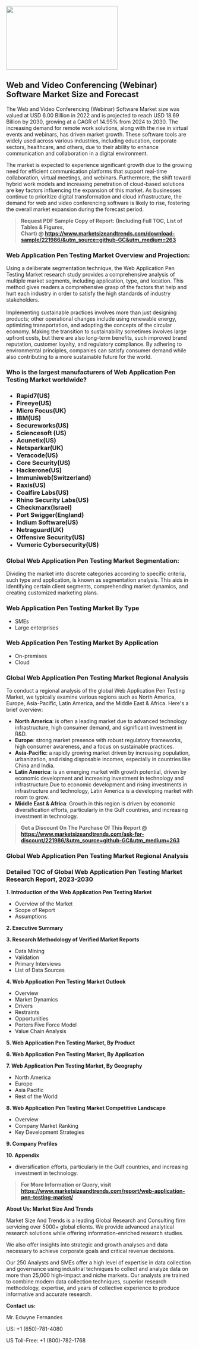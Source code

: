 <p><img class="alignnone size-medium wp-image-20088" src="https://ffe5etoiles.com/wp-content/uploads/2024/12/MST1-300x171.png" alt="" width="300" height="171" /></p><h2>Web and Video Conferencing (Webinar) Software Market Size and Forecast</h2><p>The Web and Video Conferencing (Webinar) Software Market size was valued at USD 6.00 Billion in 2022 and is projected to reach USD 18.69 Billion by 2030, growing at a CAGR of 14.95% from 2024 to 2030. The increasing demand for remote work solutions, along with the rise in virtual events and webinars, has driven market growth. These software tools are widely used across various industries, including education, corporate sectors, healthcare, and others, due to their ability to enhance communication and collaboration in a digital environment.</p><p>The market is expected to experience significant growth due to the growing need for efficient communication platforms that support real-time collaboration, virtual meetings, and webinars. Furthermore, the shift toward hybrid work models and increasing penetration of cloud-based solutions are key factors influencing the expansion of this market. As businesses continue to prioritize digital transformation and cloud infrastructure, the demand for web and video conferencing software is likely to rise, fostering the overall market expansion during the forecast period.</p></p><blockquote id="" class=""><strong>Request PDF Sample Copy of Report: (Including Full TOC, List of Tables &amp; Figures, Chart)&nbsp;@&nbsp;<strong><a href="https://www.marketsizeandtrends.com/download-sample/221986/&utm_source=github-GC&utm_medium=263" target="_blank">https://www.marketsizeandtrends.com/download-sample/221986/&utm_source=github-GC&utm_medium=263</a></strong></strong></blockquote><h3 id="" class="">Web Application Pen Testing Market&nbsp;Overview and Projection:</h3><p id="" class="">Using a deliberate segmentation technique, the Web Application Pen Testing Market research study provides a comprehensive analysis of multiple market segments, including application, type, and location. This method gives readers a comprehensive grasp of the factors that help and hurt each industry in order to satisfy the high standards of industry stakeholders. <br /> <br />Implementing sustainable practices involves more than just designing products; other operational changes include using renewable energy, optimizing transportation, and adopting the concepts of the circular economy. Making the transition to sustainability sometimes involves large upfront costs, but there are also long-term benefits, such improved brand reputation, customer loyalty, and regulatory compliance. By adhering to environmental principles, companies can satisfy consumer demand while also contributing to a more sustainable future for the world.</p><h3 id="" class="">Who is the largest manufacturers of&nbsp;Web Application Pen Testing Market worldwide?</h3><h3 class=""><p><ul><li>Rapid7(US) </li><li> Fireeye(US) </li><li> Micro Focus(UK) </li><li> IBM(US) </li><li> Secureworks(US) </li><li> Sciencesoft (US) </li><li> Acunetix(US) </li><li> Netsparkar(UK) </li><li> Veracode(US) </li><li> Core Security(US) </li><li> Hackerone(US) </li><li> Immuniweb(Switzerland) </li><li> Raxis(US) </li><li> Coalfire Labs(US) </li><li> Rhino Security Labs(US) </li><li> Checkmarx(Israel) </li><li> Port Swigger(England) </li><li> Indium Software(US) </li><li> Netraguard(UK) </li><li> Offensive Security(US) </li><li> Vumeric Cybersecurity(US)</li></ul></p></h3><h3 id="" class="">Global&nbsp;Web Application Pen Testing Market Segmentation:</h3><p id="" class="">Dividing the market into discrete categories according to specific criteria, such type and application, is known as segmentation analysis. This aids in identifying certain client segments, comprehending market dynamics, and creating customized marketing plans.</p><h3 id="" class="">Web Application Pen Testing Market&nbsp;By Type</h3><p><p><ul><li>SMEs</li><li> Large enterprises</p></li></ul></p></p><h3 id="" class="">Web Application Pen Testing Market&nbsp;By Application</h3><p class=""><p><ul><li>On-premises</li><li> Cloud</li></ul></p></p><h3 id="" class="">Global Web Application Pen Testing Market Regional Analysis</h3><p id="" class="">To conduct a regional analysis of the global Web Application Pen Testing Market, we typically examine various regions such as North America, Europe, Asia-Pacific, Latin America, and the Middle East &amp; Africa. Here's a brief overview:</p><ul><li><strong>North America</strong>: is often a leading market due to advanced technology infrastructure, high consumer demand, and significant investment in R&amp;D.</li><li><strong>Europe</strong>: strong market presence with robust regulatory frameworks, high consumer awareness, and a focus on sustainable practices.</li><li><strong>Asia-Pacific</strong>: a rapidly growing market driven by increasing population, urbanization, and rising disposable incomes, especially in countries like China and India.</li><li><strong>Latin America</strong>: is an emerging market with growth potential, driven by economic development and increasing investment in technology and infrastructure.Due to economic development and rising investments in infrastructure and technology, Latin America is a developing market with room to grow.</li><li><strong>Middle East &amp; Africa</strong>: Growth in this region is driven by economic diversification efforts, particularly in the Gulf countries, and increasing investment in technology.</li></ul><blockquote id="" class=""><strong>Get a Discount On The Purchase Of This Report @ <strong><a href="https://www.marketsizeandtrends.com/ask-for-discount/221986/&utm_source=github-GC&utm_medium=263" target="_blank">https://www.marketsizeandtrends.com/ask-for-discount/221986/&utm_source=github-GC&utm_medium=263</a></strong></strong></blockquote><h3 id="" class="">Global Web Application Pen Testing Market Regional Analysis</h3><h3 id="" class="">Detailed TOC of Global Web Application Pen Testing Market Research Report, 2023-2030</h3><p id="" class=""><strong>1. Introduction of the Web Application Pen Testing Market</strong></p><ul><li>Overview of the Market</li><li>Scope of Report</li><li>Assumptions</li></ul><p id="" class=""><strong>2. Executive Summary</strong></p><p id="" class=""><strong>3. Research Methodology of Verified Market Reports</strong></p><ul><li>Data Mining</li><li>Validation</li><li>Primary Interviews</li><li>List of Data Sources</li></ul><p id="" class=""><strong>4. Web Application Pen Testing Market Outlook</strong></p><ul><li>Overview</li><li>Market Dynamics</li><li>Drivers</li><li>Restraints</li><li>Opportunities</li><li>Porters Five Force Model</li><li>Value Chain Analysis</li></ul><p id="" class=""><strong>5. Web Application Pen Testing Market, By Product</strong></p><p id="" class=""><strong>6. Web Application Pen Testing Market, By Application</strong></p><p id="" class=""><strong>7. Web Application Pen Testing Market, By Geography</strong></p><ul><li>North America</li><li>Europe</li><li>Asia Pacific</li><li>Rest of the World</li></ul><p id="" class=""><strong>8. Web Application Pen Testing Market Competitive Landscape</strong></p><ul><li>Overview</li><li>Company Market Ranking</li><li>Key Development Strategies</li></ul><p id="" class=""><strong>9. Company Profiles</strong></p><p id="" class=""><strong>10. Appendix</strong></p><ul><li>diversification efforts, particularly in the Gulf countries, and increasing investment in technology.</li></ul><blockquote id="" class=""><strong>For More Information or Query, visit <strong><strong><a href="https://www.marketsizeandtrends.com/report/web-application-pen-testing-market/" target="_blank">https://www.marketsizeandtrends.com/report/web-application-pen-testing-market/</a></strong></strong></strong></blockquote><p id="" class=""><strong>About Us: Market Size And Trends</strong></p><p id="" class="">Market Size And Trends is a leading Global Research and Consulting firm servicing over 5000+ global clients. We provide advanced analytical research solutions while offering information-enriched research studies.</p><p id="" class="">We also offer insights into strategic and growth analyses and data necessary to achieve corporate goals and critical revenue decisions.</p><p id="" class="">Our 250 Analysts and SMEs offer a high level of expertise in data collection and governance using industrial techniques to collect and analyze data on more than 25,000 high-impact and niche markets. Our analysts are trained to combine modern data collection techniques, superior research methodology, expertise, and years of collective experience to produce informative and accurate research.</p><p id="" class=""><strong>Contact us:</strong></p><p id="" class="">Mr. Edwyne Fernandes</p><p id="" class="">US: +1 (650)-781-4080</p><p id="" class="">US Toll-Free: +1 (800)-782-1768</p>
